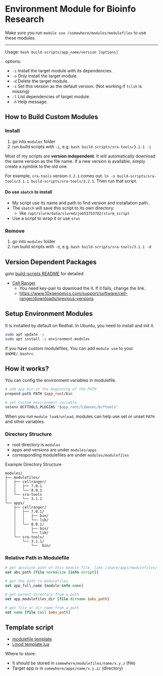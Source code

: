# Environment Module for Bioinfo Research

Make sure you run `module use /somewhere/modules/modulefiles` to use these modules.

---

Usage: `bash build-scripts/app_name/version [options]`

options:

- `-i`  Install the target module with its dependencies.
- `-o`  Only install the target module.
- `-d`  Delete the target module.
- `-s`  Set this version as the default version. (Not working if `tclsh` is missing)
- `-l`  List dependencies of target module.
- `-h`  Help message.

## How to Build Custom Modules

### Install

1. go into `modules` folder
2. run build scripts with `-i`, e.g. `bash build-scripts/sra-tools/3.1.1 -i`

Most of my scripts are **version independent**. It will automatically download the same version as the file name.  If a new version is available, simply create a symlink to the old one.

For example, `sra-tools` version `3.2.1` comes out. `ln -s build-scripts/sra-tools/3.1.1 build-scripts/sra-tools/3.2.1`. Then run that script.

#### Do use `sbatch` to install

- My script use its name and path to find version and installation path.
- The `sbatch` will save this script to its own directory:
  - like `/opt/slurm/data/slurmd/job53753702/slurm_script`
- Use a script to wrap it or use `srun`

### Remove

1. go into `modules` folder
2. run build scripts with `-d`, e.g. `bash build-scripts/sra-tools/3.1.1 -d`

## Version Dependent Packages

goto [build-scripts README](build-scripts/README.md) for detailed

- [Cell Ranger](build-scripts/README.md#cell-ranger)
  - You need key-pair to download the it. If it fails, change the link.
  - https://www.10xgenomics.com/support/software/cell-ranger/downloads/previous-versions

## Setup Environment Modules

It is installed by default on Redhat. In Ubuntu, you need to install and init it.

```bash
sudo apt update -y
sudo apt install -y environment-modules
```

If you have custom modulefiles, You can add `module use` to your `$HOME/.bashrc`.

## How it works?

You can config the environment variables in modulefile.

```tcl
# add app bin at the beginning of the PATH
prepend-path PATH $app_root/bin

# set custom environment variable
setenv BCFTOOLS_PLUGINS "$app_root/libexec/bcftools"
```

When you run `module load/unload`, modules can help use set or unset `PATH` and other variables.

### Directory Structure

- root directory is `modules`
- apps and versions are under `modules/apps`
- corresponding modulefiles are under `modules/modulefiles`

Example Directory Structure

```
modules/
├── modulefiles/
│   ├── cellranger/
│   │   ├── 7.0.1
│   │   └── 8.0.1
│   └── sra-tools
│       └── 3.1.1
└── apps/
    ├── cellranger/
    │   ├── 7.0.1/
    │   │   ├── bin/
    │   │   └── lib/
    │   └── 8.0.1/
    │       ├── bin/
    │       └── lib/
    └── sra-tools/
        └── 3.1.1/
            └──  bin/
```

### Relative Path in Modulefile

```tcl
# get absolute path of this module file, like /share/apps/modulefiles/
set abs_path [file normalize [info script]]

# get the path to modulefiles
set app_full_name [module-info name]

# get parent directory from a path
set app_modulefiles_dir [file dirname $abs_path]

# get file or dir name from a path
set name [file tail $abs_path]
```

## Template script

- [modulefile template](build-scripts/template)
- [Lmod template.lua](build-scripts/template.lua)

Where to store:

- It should be stored in `somewhere/modulefiles/name/x.y.z` (file)
- Target app is in `somewhere/apps/name/x.y.z/` (directory)
